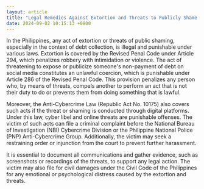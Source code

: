 ```yaml
---
layout: article
title: "Legal Remedies Against Extortion and Threats to Publicly Shame in the Philippines"
date: 2024-09-02 10:15:13 +0800
---
```


<p>In the Philippines, any act of extortion or threats of public shaming, especially in the context of debt collection, is illegal and punishable under various laws. Extortion is covered by the Revised Penal Code under Article 294, which penalizes robbery with intimidation or violence. The act of threatening to expose or publicize someone's non-payment of debt on social media constitutes an unlawful coercion, which is punishable under Article 286 of the Revised Penal Code. This provision penalizes any person who, by means of threats, compels another to perform an act that is not their duty to do or prevents them from doing something that is lawful.</p><p>Moreover, the Anti-Cybercrime Law (Republic Act No. 10175) also covers such acts if the threat or shaming is conducted through digital platforms. Under this law, cyber libel and online threats are punishable offenses. The victim of such acts can file a criminal complaint before the National Bureau of Investigation (NBI) Cybercrime Division or the Philippine National Police (PNP) Anti-Cybercrime Group. Additionally, the victim may seek a restraining order or injunction from the court to prevent further harassment.</p><p>It is essential to document all communications and gather evidence, such as screenshots or recordings of the threats, to support any legal action. The victim may also file for civil damages under the Civil Code of the Philippines for any emotional or psychological distress caused by the extortion and threats.</p>